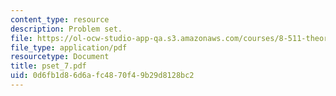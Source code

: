 ```yaml
---
content_type: resource
description: Problem set.
file: https://ol-ocw-studio-app-qa.s3.amazonaws.com/courses/8-511-theory-of-solids-i-fall-2004/0d6fb1d86d6afc4870f49b29d8128bc2_pset_7.pdf
file_type: application/pdf
resourcetype: Document
title: pset_7.pdf
uid: 0d6fb1d8-6d6a-fc48-70f4-9b29d8128bc2
---
```

